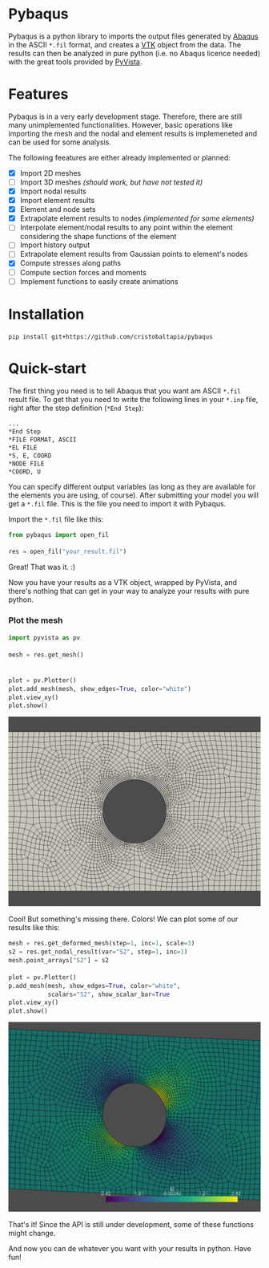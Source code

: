 # Pybaqus

Pybaqus is a python library to imports the output files generated by [Abaqus][1] in the ASCII `*.fil` format, and creates a [VTK][2] object from the data.
The results can then be analyzed in pure python (i.e. no Abaqus licence needed) with the great tools provided by [PyVista][3].

# Features

Pybaqus is in a very early development stage.
Therefore, there are still many unimplemented functionalities.
However, basic operations like importing the mesh and the nodal and element results is implemeneted and can be used for some analysis.

The following feeatures are either already implemented or planned:

- [x] Import 2D meshes
- [ ] Import 3D meshes _(should work, but have not tested it)_
- [x] Import nodal results
- [x] Import element results
- [x] Element and node sets
- [x] Extrapolate element results to nodes _(implemented for some elements)_
- [ ] Interpolate element/nodal results to any point within the element considering the shape functions of the element
- [ ] Import history output
- [ ] Extrapolate element results from Gaussian points to element's nodes
- [x] Compute stresses along paths
- [ ] Compute section forces and moments
- [ ] Implement functions to easily create animations

# Installation

```
pip install git+https://github.com/cristobaltapia/pybaqus
```

# Quick-start

The first thing you need is to tell Abaqus that you want am ASCII `*.fil` result file.
To get that you need to write the following lines in your `*.inp` file, right after the step definition (`*End Step`):

```
...
*End Step
*FILE FORMAT, ASCII
*EL FILE
*S, E, COORD
*NODE FILE
*COORD, U
```

You can specify different output variables (as long as they are available for the elements you are using, of course).
After submitting your model you will get a `*.fil` file.
This is the file you need to import it with Pybaqus.

Import the `*.fil` file like this:

```python
from pybaqus import open_fil

res = open_fil("your_result.fil")

```

Great!
That was it. :)

Now you have your results as a VTK object, wrapped by PyVista, and there's nothing that can get in your way to analyze your results with pure python.

### Plot the mesh

```python
import pyvista as pv

mesh = res.get_mesh()


plot = pv.Plotter()
plot.add_mesh(mesh, show_edges=True, color="white")
plot.view_xy()
plot.show()
```

![Mesh](examples/mesh_hole.png)

Cool! But something's missing there. Colors!
We can plot some of our results like this:

```python
mesh = res.get_deformed_mesh(step=1, inc=1, scale=3)
s2 = res.get_nodal_result(var="S2", step=1, inc=1)
mesh.point_arrays["S2"] = s2

plot = pv.Plotter()
p.add_mesh(mesh, show_edges=True, color="white",
           scalars="S2", show_scalar_bar=True
plot.view_xy()
plot.show()
```

![Mesh](examples/mesh_results.png)

That's it!
Since the API is still under development, some of these functions might change.

And now you can de whatever you want with your results in python.
Have fun!

[1]: https://www.3ds.com/products-services/simulia/products/abaqus/
[2]: https://vtk.org/
[3]: https://pyvista.org/
